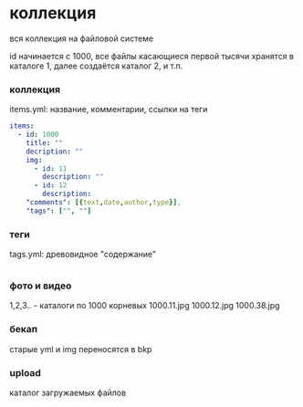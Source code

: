 # коллекция
вся коллекция на файловой системе

id начинается с 1000, все файлы касающиеся первой тысячи хранятся в каталоге 1, далее создаётся каталог 2, и т.п.

### коллекция
items.yml: название, комментарии, ссылки на теги
```yaml
items: 
  - id: 1000
    title: ""
    decription: ""
    img: 
      - id: 11
        description: ""
      - id: 12
        description:
    "comments": [{text,date,author,type}],
    "tags": ["", ""]
```

### теги
tags.yml: древовидное "содержание"
```yaml
```

### фото и видео

1,2,3.. - каталоги по 1000 корневых
 1000.11.jpg
 1000.12.jpg
 1000.38.jpg

### бекап
старые yml и img переносятся в bkp

### upload
каталог загружаемых файлов

